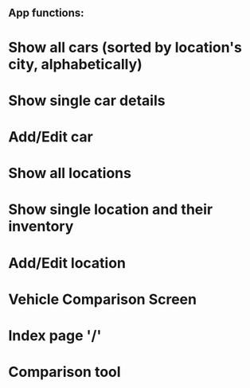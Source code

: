 App functions:
----------------
# Show all cars (sorted by location's city, alphabetically)
# Show single car details
# Add/Edit car
# Show all locations
# Show single location and their inventory
# Add/Edit location
# Vehicle Comparison Screen
# Index page '/'
# Comparison tool
